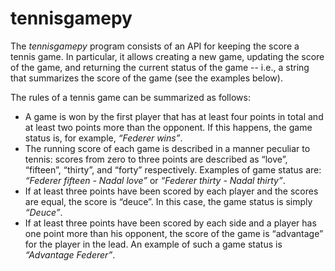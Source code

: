 # tennisgamepy

The _tennisgamepy_ program consists of an API for keeping the score a tennis game. In particular, it allows creating a new game, updating the score of the game, and returning the current status of the game -- i.e., a string that summarizes the score of the game (see the examples below).

The rules of a tennis game can be summarized as follows:
*	A game is won by the first player that has at least four points in total and at least two points more than the opponent. If this happens, the game status is, for example, _“Federer wins”_.
*	The running score of each game is described in a manner peculiar to tennis: scores from zero to three points are described as “love”, “fifteen”, “thirty”, and “forty” respectively. Examples of game status are: _“Federer fifteen - Nadal love”_ or _“Federer thirty - Nadal thirty”_.
*	If at least three points have been scored by each player and the scores are equal, the score is “deuce”. In this case, the game status is simply _“Deuce”_.
*	If at least three points have been scored by each side and a player has one point more than his opponent, the score of the game is “advantage” for the player in the lead. An example of such a game status is _“Advantage Federer”_.
